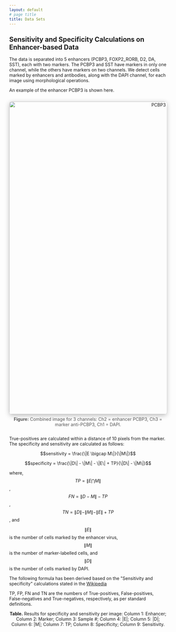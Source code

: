 ```yaml
---
layout: default
# page title
title: Data Sets
---
```


## Sensitivity and Specificity Calculations on Enhancer-based Data

The data is separated into 5 enhancers  (PCBP3, FOXP2_RORB, D2, DA, SST), each with two markers. 
The PCBP3 and SST have markers in only one channel, while the others have markers on two channels. 
We detect cells marked by enhancers and antibodies, along with the DAPI channel, for each image using morphological operations. 

An example of the enhancer PCBP3 is shown here.

<div style="text-align:center; margin:2em 0;">
  <img src="{{ '/assets/images/PCBp3_antiPCBp3.png' | relative_url }}" alt="PCBP3 Example" style="width:1000px; height:auto; object-fit:contain; border-radius:8px; box-shadow:0 4px 16px rgba(0,0,0,0.25);">
  <div style="margin-top:0.5em; color:#555; font-size:1em;"><strong>Figure:</strong> Combined image for 3 channels: Ch2 = enhancer PCBP3, Ch3 = marker anti-PCBP3, Ch1 = DAPI.</div>
</div>

True-positives are calculated within a distance of 10 pixels from the marker. The specificity and sensitivity are calculated as follows:

<script src='https://cdnjs.cloudflare.com/ajax/libs/mathjax/2.7.4/MathJax.js?config=default'></script>

$$sensitivity = \frac{\|E \bigcap M\|}{\|M\|}$$

$$specificity = \frac{\|D\| - \|M\| - \|E\| + TP}{\|D\| - \|M\|}$$   

where, $$TP = \|E \bigcap M\|$$, $$FN = \|D - M\| - TP$$, $$TN = \|D\| - \|M\| - \|E\| + TP$$, and

$$\|E\|$$  is the number of cells marked by the enhancer virus, $$\|M\|$$ is the number of marker-labelled cells, and $$\|D\|$$ is the number of cells marked by DAPI.

The following formula has been derived based on the \"Sensitivity and specificity\" calculations stated in the [Wikipedia](https://en.wikipedia.org/wiki/Sensitivity_and_specificity)

TP, FP, FN and TN are the numbers of True-positives, False-positives, False-negatives and True-negatives, respectively, as per standard definitions.

<p align="center">
<strong>Table.</strong> Results for specificity and sensitivity per image:  
Column 1: Enhancer;  Column 2: Marker;  Column 3: Sample #;  Column 4: |E|;  Column 5: |D|;  Column 6: |M|;  Column 7: TP;  Column 8: Specificity;  Column 9: Sensitivity.
</p>

<div id="enhancer-table-container" style="overflow-x:auto; margin:2em 0;"></div>

<script src="https://cdn.jsdelivr.net/npm/papaparse@5.4.1/papaparse.min.js"></script>
<script>
  // Build Google Drive URLs from file ID
  function driveThumbnailURL(fileId, size = 80) {
    return `https://drive.google.com/thumbnail?id=${fileId}&sz=${size}`;
  }
  function driveViewURL(fileId) {
    return `https://drive.google.com/file/d/${fileId}/view?usp=sharing`;
  }

  // Fetch CSV and render table with clickable thumbnails
  fetch('/assets/data/example2.csv')
    .then(res => res.text())
    .then(csv => {
      Papa.parse(csv, { header: true, skipEmptyLines: true,
        complete(results) {
          const data = results.data;
          let html = '<table style="border-collapse:collapse;width:100%;font-size:1em;font-family:Segoe UI,Arial,sans-serif;">';
          html += '<thead><tr style="background:#f2f2f2;">';

          // Table headers
          Object.keys(data[0]).forEach(key => {
            html += `<th style="padding:8px;border:1px solid #ddd;">${key}</th>`;
          });
          html += '</tr></thead><tbody>';

          // Table rows
          data.forEach((row, i) => {
            html += `<tr style="background:${i % 2 === 0 ? '#fff' : '#f9f9f9'};">`;
            Object.entries(row).forEach(([key, cell]) => {
              let content = cell;
              // Render clickable square thumbnails for Thumbnail/ThumbnailID
              if ((key === 'Thumbnail' || key === 'ThumbnailID') && cell) {
                const thumbUrl = driveThumbnailURL(cell);
                const viewUrl = driveViewURL(cell);
                content = `<a href="${viewUrl}" target="_blank" rel="noopener noreferrer">
                              <img src="${thumbUrl}" width="80" height="80" style="object-fit:cover;border-radius:4px;" alt="thumb"/>
                           </a>`;
              }
              html += `<td style="padding:8px;border:1px solid #ddd;text-align:center;">${content}</td>`;
            });
            html += '</tr>';
          });

          html += '</tbody></table>';
          document.getElementById('enhancer-table-container').innerHTML = html;
        }
      });
    })
    .catch(err => console.error('CSV load error:', err));
</script>
